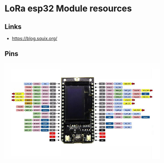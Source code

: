 # LoRa esp32 Module resources

## Links
- https://blog.squix.org/

## Pins
![esp32 LoRa Module pin layout][pins]

[pins]: esp32_lora_wifi_pins.jpg

